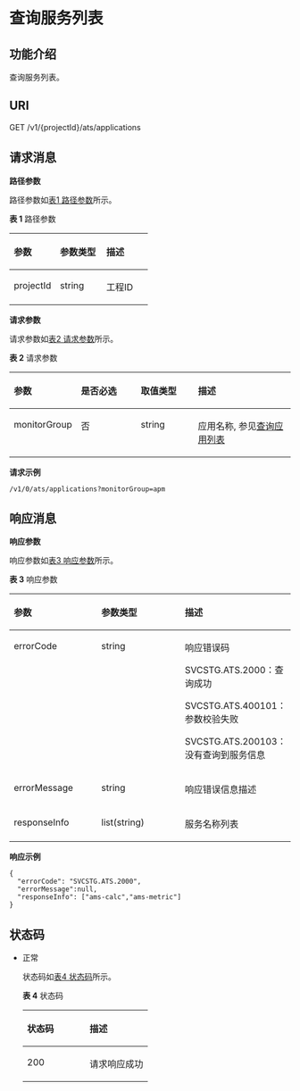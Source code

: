 # 查询服务列表<a name="apm_04_0012"></a>

## 功能介绍<a name="zh-cn_topic_0082840620_section8778167538"></a>

查询服务列表。

## URI<a name="zh-cn_topic_0082840620_section17782176185310"></a>

GET /v1/\{projectId\}/ats/applications

## 请求消息<a name="zh-cn_topic_0082840620_section167824616535"></a>

**路径参数**

路径参数如[表1 路径参数](#table15484124218368)所示。

**表 1**  路径参数

<a name="table15484124218368"></a>
<table><thead align="left"><tr id="row548417429368"><th class="cellrowborder" valign="top" width="33.33333333333333%" id="mcps1.2.4.1.1"><p id="p14484242153611"><a name="p14484242153611"></a><a name="p14484242153611"></a>参数</p>
</th>
<th class="cellrowborder" valign="top" width="33.33333333333333%" id="mcps1.2.4.1.2"><p id="p134848427366"><a name="p134848427366"></a><a name="p134848427366"></a>参数类型</p>
</th>
<th class="cellrowborder" valign="top" width="33.33333333333333%" id="mcps1.2.4.1.3"><p id="p2048415424366"><a name="p2048415424366"></a><a name="p2048415424366"></a>描述</p>
</th>
</tr>
</thead>
<tbody><tr id="row84848427365"><td class="cellrowborder" valign="top" width="33.33333333333333%" headers="mcps1.2.4.1.1 "><p id="p8484134210368"><a name="p8484134210368"></a><a name="p8484134210368"></a>projectId</p>
</td>
<td class="cellrowborder" valign="top" width="33.33333333333333%" headers="mcps1.2.4.1.2 "><p id="p448484213367"><a name="p448484213367"></a><a name="p448484213367"></a>string</p>
</td>
<td class="cellrowborder" valign="top" width="33.33333333333333%" headers="mcps1.2.4.1.3 "><p id="p134991842133619"><a name="p134991842133619"></a><a name="p134991842133619"></a>工程ID</p>
</td>
</tr>
</tbody>
</table>

**请求参数**

请求参数如[表2 请求参数](#table549914283610)所示。

**表 2**  请求参数

<a name="table549914283610"></a>
<table><thead align="left"><tr id="row114993422364"><th class="cellrowborder" valign="top" width="22.41%" id="mcps1.2.5.1.1"><p id="p449924243619"><a name="p449924243619"></a><a name="p449924243619"></a>参数</p>
</th>
<th class="cellrowborder" valign="top" width="21.73%" id="mcps1.2.5.1.2"><p id="p6499242133614"><a name="p6499242133614"></a><a name="p6499242133614"></a>是否必选</p>
</th>
<th class="cellrowborder" valign="top" width="20.580000000000002%" id="mcps1.2.5.1.3"><p id="p2499144211364"><a name="p2499144211364"></a><a name="p2499144211364"></a>取值类型</p>
</th>
<th class="cellrowborder" valign="top" width="35.28%" id="mcps1.2.5.1.4"><p id="p749954219363"><a name="p749954219363"></a><a name="p749954219363"></a>描述</p>
</th>
</tr>
</thead>
<tbody><tr id="row14999426364"><td class="cellrowborder" valign="top" width="22.41%" headers="mcps1.2.5.1.1 "><p id="p104991242143610"><a name="p104991242143610"></a><a name="p104991242143610"></a>monitorGroup</p>
</td>
<td class="cellrowborder" valign="top" width="21.73%" headers="mcps1.2.5.1.2 "><p id="p34992042183618"><a name="p34992042183618"></a><a name="p34992042183618"></a>否</p>
</td>
<td class="cellrowborder" valign="top" width="20.580000000000002%" headers="mcps1.2.5.1.3 "><p id="p749910426367"><a name="p749910426367"></a><a name="p749910426367"></a>string</p>
</td>
<td class="cellrowborder" valign="top" width="35.28%" headers="mcps1.2.5.1.4 "><p id="p9499642153618"><a name="p9499642153618"></a><a name="p9499642153618"></a>应用名称, 参见<a href="查询应用列表.md">查询应用列表</a></p>
</td>
</tr>
</tbody>
</table>

**请求示例**

```
/v1/0/ats/applications?monitorGroup=apm
```

## 响应消息<a name="zh-cn_topic_0082840620_section197828620534"></a>

**响应参数**

响应参数如[表3 响应参数](#table431152205317)所示。

**表 3**  响应参数

<a name="table431152205317"></a>
<table><thead align="left"><tr id="row10311722145316"><th class="cellrowborder" valign="top" width="33.33333333333333%" id="mcps1.2.4.1.1"><p id="p1765614368531"><a name="p1765614368531"></a><a name="p1765614368531"></a>参数</p>
</th>
<th class="cellrowborder" valign="top" width="33.33333333333333%" id="mcps1.2.4.1.2"><p id="p196561368535"><a name="p196561368535"></a><a name="p196561368535"></a>参数类型</p>
</th>
<th class="cellrowborder" valign="top" width="33.33333333333333%" id="mcps1.2.4.1.3"><p id="p465613675320"><a name="p465613675320"></a><a name="p465613675320"></a>描述</p>
</th>
</tr>
</thead>
<tbody><tr id="row93111522135312"><td class="cellrowborder" valign="top" width="33.33333333333333%" headers="mcps1.2.4.1.1 "><p id="p16656336165311"><a name="p16656336165311"></a><a name="p16656336165311"></a>errorCode</p>
</td>
<td class="cellrowborder" valign="top" width="33.33333333333333%" headers="mcps1.2.4.1.2 "><p id="p865614368536"><a name="p865614368536"></a><a name="p865614368536"></a>string</p>
</td>
<td class="cellrowborder" valign="top" width="33.33333333333333%" headers="mcps1.2.4.1.3 "><p id="p12656143695310"><a name="p12656143695310"></a><a name="p12656143695310"></a>响应错误码</p>
<p id="p56561336115312"><a name="p56561336115312"></a><a name="p56561336115312"></a>SVCSTG.ATS.2000：查询成功</p>
<p id="p15656736185316"><a name="p15656736185316"></a><a name="p15656736185316"></a>SVCSTG.ATS.400101：参数校验失败</p>
<p id="p1365623615533"><a name="p1365623615533"></a><a name="p1365623615533"></a>SVCSTG.ATS.200103：没有查询到服务信息</p>
</td>
</tr>
<tr id="row8311152210537"><td class="cellrowborder" valign="top" width="33.33333333333333%" headers="mcps1.2.4.1.1 "><p id="p10656153615538"><a name="p10656153615538"></a><a name="p10656153615538"></a>errorMessage</p>
</td>
<td class="cellrowborder" valign="top" width="33.33333333333333%" headers="mcps1.2.4.1.2 "><p id="p1565613360538"><a name="p1565613360538"></a><a name="p1565613360538"></a>string</p>
</td>
<td class="cellrowborder" valign="top" width="33.33333333333333%" headers="mcps1.2.4.1.3 "><p id="p66561536125310"><a name="p66561536125310"></a><a name="p66561536125310"></a>响应错误信息描述</p>
</td>
</tr>
<tr id="row19311422135318"><td class="cellrowborder" valign="top" width="33.33333333333333%" headers="mcps1.2.4.1.1 "><p id="p176722363530"><a name="p176722363530"></a><a name="p176722363530"></a>responseInfo</p>
</td>
<td class="cellrowborder" valign="top" width="33.33333333333333%" headers="mcps1.2.4.1.2 "><p id="p15672236195317"><a name="p15672236195317"></a><a name="p15672236195317"></a>list(string)</p>
</td>
<td class="cellrowborder" valign="top" width="33.33333333333333%" headers="mcps1.2.4.1.3 "><p id="p1967215369537"><a name="p1967215369537"></a><a name="p1967215369537"></a>服务名称列表</p>
</td>
</tr>
</tbody>
</table>

**响应示例**

```
{
  "errorCode": "SVCSTG.ATS.2000",
  "errorMessage":null,
  "responseInfo": ["ams-calc","ams-metric"]
}
```

## 状态码<a name="zh-cn_topic_0082840620_section9801360535"></a>

-   正常

    状态码如[表4 状态码](#zh-cn_topic_0082840620_table54811320178)所示。    

    **表 4**  状态码

    <a name="zh-cn_topic_0082840620_table54811320178"></a>
    <table><thead align="left"><tr id="zh-cn_topic_0082840620_row2481233171"><th class="cellrowborder" valign="top" width="50%" id="mcps1.2.3.1.1"><p id="zh-cn_topic_0082840620_p11481143171713"><a name="zh-cn_topic_0082840620_p11481143171713"></a><a name="zh-cn_topic_0082840620_p11481143171713"></a>状态码</p>
    </th>
    <th class="cellrowborder" valign="top" width="50%" id="mcps1.2.3.1.2"><p id="zh-cn_topic_0082840620_p114811838179"><a name="zh-cn_topic_0082840620_p114811838179"></a><a name="zh-cn_topic_0082840620_p114811838179"></a>描述</p>
    </th>
    </tr>
    </thead>
    <tbody><tr id="zh-cn_topic_0082840620_row0481183201712"><td class="cellrowborder" valign="top" width="50%" headers="mcps1.2.3.1.1 "><p id="zh-cn_topic_0082840620_p13481203201711"><a name="zh-cn_topic_0082840620_p13481203201711"></a><a name="zh-cn_topic_0082840620_p13481203201711"></a>200</p>
    </td>
    <td class="cellrowborder" valign="top" width="50%" headers="mcps1.2.3.1.2 "><p id="zh-cn_topic_0082840620_p5481531171"><a name="zh-cn_topic_0082840620_p5481531171"></a><a name="zh-cn_topic_0082840620_p5481531171"></a>请求响应成功</p>
    </td>
    </tr>
    </tbody>
    </table>


